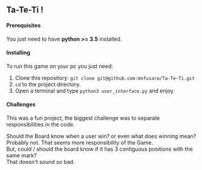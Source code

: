 ## Ta-Te-Ti !

#### Prerequisites
You just need to have __python >= 3.5__ installed.

#### Installing
To run this game on your pc you just need:
 
1. Clone this repository:
`git clone git@github.com:mnfusaro/Ta-Te-Ti.git`
2. `cd` to the project directory.
3. Open a terminal and type `python3 user_interface.py` and enjoy.

#### Challenges
This was a fun project, the biggest challenge was to separate responsibilities in the code.

Should the Board know when a user win? or even what does winning mean?<br/>Probably not. That seems more responsibility of the Game.<br/>
But, could / should the board know if it has 3 contiguous positions with the same mark?<br/>That doesn't sound so bad.
  

